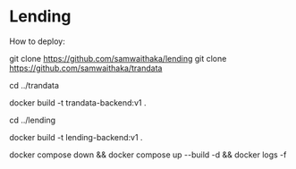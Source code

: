 # Lending

How to deploy:

git clone https://github.com/samwaithaka/lending
git clone https://github.com/samwaithaka/trandata

cd ../trandata

docker build -t trandata-backend:v1 .

cd ../lending

docker build -t lending-backend:v1 .

docker compose down && docker compose up --build -d && docker logs -f
